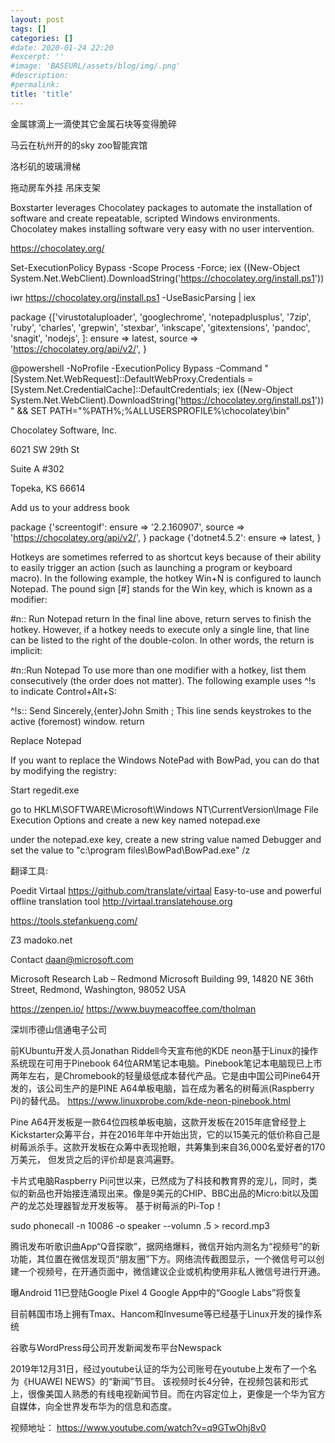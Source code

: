 ```yaml
---
layout: post
tags: []
categories: []
#date: 2020-01-24 22:20
#excerpt: ''
#image: 'BASEURL/assets/blog/img/.png'
#description:
#permalink:
title: 'title'
---
```


金属镓滴上一滴使其它金属石块等变得脆碎

马云在杭州开的的sky zoo智能宾馆

洛杉矶的玻璃滑梯


拖动房车外挂 吊床支架

Boxstarter leverages Chocolatey packages to automate the installation of software and create repeatable, scripted Windows environments. Chocolatey makes installing software very easy with no user intervention. 

https://chocolatey.org/ 

Set-ExecutionPolicy Bypass -Scope Process -Force; iex ((New-Object System.Net.WebClient).DownloadString('https://chocolatey.org/install.ps1'))

iwr https://chocolatey.org/install.ps1 -UseBasicParsing | iex

package {['virustotaluploader', 'googlechrome', 'notepadplusplus', '7zip', 'ruby', 'charles', 'grepwin', 'stexbar', 'inkscape', 'gitextensions', 'pandoc', 'snagit', 'nodejs', ]: ensure => latest, source => 'https://chocolatey.org/api/v2/', }


@powershell -NoProfile -ExecutionPolicy Bypass -Command "[System.Net.WebRequest]::DefaultWebProxy.Credentials = [System.Net.CredentialCache]::DefaultCredentials; iex ((New-Object System.Net.WebClient).DownloadString('https://chocolatey.org/install.ps1'))" && SET PATH="%PATH%;%ALLUSERSPROFILE%\chocolatey\bin"

Chocolatey Software, Inc.

6021 SW 29th St

Suite A #302

Topeka, KS 66614

Add us to your address book

package {'screentogif': ensure => '2.2.160907', source => 'https://chocolatey.org/api/v2/', } package {'dotnet4.5.2': ensure => latest, }


Hotkeys are sometimes referred to as shortcut keys because of their ability to easily trigger an action (such as launching a program or keyboard macro). In the following example, the hotkey Win+N is configured to launch Notepad. The pound sign [#] stands for the Win key, which is known as a modifier:

#n::
Run Notepad
return
In the final line above, return serves to finish the hotkey. However, if a hotkey needs to execute only a single line, that line can be listed to the right of the double-colon. In other words, the return is implicit:

#n::Run Notepad
To use more than one modifier with a hotkey, list them consecutively (the order does not matter). The following example uses ^!s to indicate Control+Alt+S:

^!s::
Send Sincerely,{enter}John Smith  ; This line sends keystrokes to the active (foremost) window.
return

Replace Notepad

If you want to replace the Windows NotePad with BowPad, you can do that by modifying the registry:

Start regedit.exe

go to HKLM\SOFTWARE\Microsoft\Windows NT\CurrentVersion\Image File Execution Options and create a new key named notepad.exe

under the notepad.exe key, create a new string value named Debugger and set the value to "c:\program files\BowPad\BowPad.exe" /z

翻译工具:

Poedit
Virtaal
https://github.com/translate/virtaal Easy-to-use and powerful offline translation tool http://virtaal.translatehouse.org

https://tools.stefankueng.com/

Z3  madoko.net

Contact
 daan@microsoft.com

Microsoft Research Lab – Redmond
Microsoft Building 99,
14820 NE 36th Street,
Redmond, Washington, 98052
USA

https://zenpen.io/
https://www.buymeacoffee.com/tholman


深圳市德山信通电子公司

前KUbuntu开发人员Jonathan Riddell今天宣布他的KDE neon基于Linux的操作系统现在可用于Pinebook 64位ARM笔记本电脑。Pinebook笔记本电脑现已上市两年左右，是Chromebook的轻量级低成本替代产品。它是由中国公司Pine64开发的，该公司生产的是PINE A64单板电脑，旨在成为著名的树莓派(Raspberry Pi)的替代品。 https://www.linuxprobe.com/kde-neon-pinebook.html

Pine A64开发板是一款64位四核单板电脑，这款开发板在2015年底曾经登上Kickstarter众筹平台，并在2016年年中开始出货，它的以15美元的低价称自己是树莓派杀手。这款开发板在众筹中表现抢眼，共筹集到来自36,000名爱好者的170万美元， 但发货之后的评价却是哀鸿遍野。

卡片式电脑Raspberry Pi问世以来，已然成为了科技和教育界的宠儿，同时，类似的新品也开始接连涌现出来。像是9美元的CHIP、BBC出品的Micro:bit以及国产的龙芯处理器智龙开发板等。
基于树莓派的Pi-Top！

sudo phonecall -n 10086 -o speaker --volumn .5 > record.mp3

腾讯发布听歌识曲App“Q音探歌”，据网络爆料，微信开始内测名为“视频号”的新功能，其位置在微信发现页“朋友圈”下方。网络流传截图显示，一个微信号可以创建一个视频号，在开通页面中，微信建议企业或机构使用非私人微信号进行开通。

曝Android 11已登陆Google Pixel 4
Google App中的“Google Labs”将恢复

目前韩国市场上拥有Tmax、Hancom和Invesume等已经基于Linux开发的操作系统

谷歌与WordPress母公司开发新闻发布平台Newspack

2019年12月31日，经过youtube认证的华为公司账号在youtube上发布了一个名为《HUAWEI NEWS》的“新闻”节目。
该视频时长4分钟，在视频包装和形式上，很像美国人熟悉的有线电视新闻节目。而在内容定位上，更像是一个华为官方自媒体，向全世界发布华为的信息和态度。

视频地址： https://www.youtube.com/watch?v=q9GTwOhj8v0


